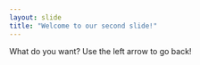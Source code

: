 ```yaml
---
layout: slide
title: "Welcome to our second slide!"
---
```

What do you want?
Use the left arrow to go back!
